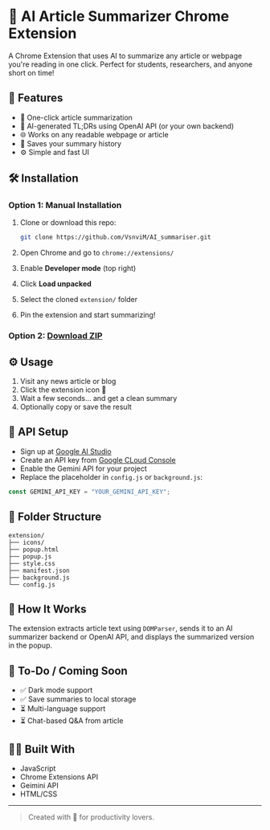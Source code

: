 
# 🧠 AI Article Summarizer Chrome Extension

A Chrome Extension that uses AI to summarize any article or webpage you're reading in one click. Perfect for students, researchers, and anyone short on time!

## 🚀 Features

- 📄 One-click article summarization
- 🤖 AI-generated TL;DRs using OpenAI API (or your own backend)
- 🌐 Works on any readable webpage or article
- 💾 Saves your summary history
- ⚙️ Simple and fast UI

<!-- ## 📸 Preview

![Summarizer Screenshot](./screenshots/extension-preview.png) -->

## 🛠️ Installation

### Option 1: Manual Installation

1. Clone or download this repo:

   ```bash
   git clone https://github.com/VsnviM/AI_summariser.git
   ```

2. Open Chrome and go to `chrome://extensions/`
3. Enable **Developer mode** (top right)
4. Click **Load unpacked**
5. Select the cloned `extension/` folder
6. Pin the extension and start summarizing!

### Option 2: [Download ZIP](https://github.com/your-username/ai-article-summarizer-extension/archive/refs/heads/main.zip)

## ⚙️ Usage

1. Visit any news article or blog
2. Click the extension icon 🧠
3. Wait a few seconds… and get a clean summary
4. Optionally copy or save the result

## 🔐 API Setup

- Sign up at [Google AI Studio](https://makersuite.google.com/)
- Create an API key from [Google CLoud Console](https://console.cloud.google.com/)
- Enable the Gemini API for your project
- Replace the placeholder in `config.js` or `background.js`:

```javascript
const GEMINI_API_KEY = "YOUR_GEMINI_API_KEY";
```

## 📂 Folder Structure

```
extension/
├── icons/
├── popup.html
├── popup.js
├── style.css
├── manifest.json
├── background.js
└── config.js
```

## 🧠 How It Works

The extension extracts article text using `DOMParser`, sends it to an AI summarizer backend or OpenAI API, and displays the summarized version in the popup.

## 📌 To-Do / Coming Soon

- ✅ Dark mode support
- ✅ Save summaries to local storage
- ⏳ Multi-language support
- ⏳ Chat-based Q&A from article

## 🧑‍💻 Built With

- JavaScript
- Chrome Extensions API
- Geimini API
- HTML/CSS

<!-- ## 📃 License

MIT License -->

---

> Created with 💙 for productivity lovers.
